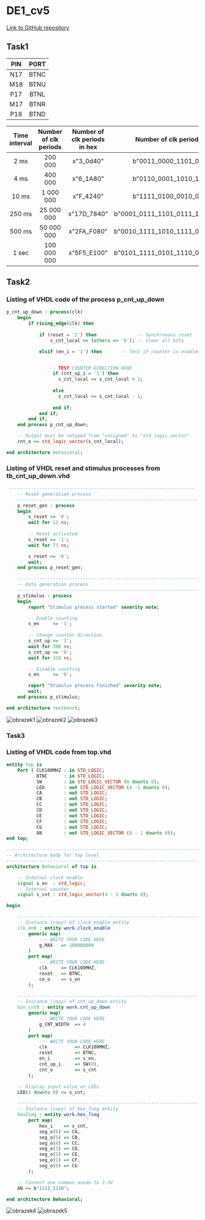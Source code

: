 # DE1_cv5

[Link to GitHub repository](https://github.com/PedroM42/Digital-electronics-1)

## Task1

|**PIN**|**PORT**|
| :-: | :-: |
| N17 | BTNC |
| M18 | BTNU |
| P17 | BTNL |
| M17 | BTNR |
| P18 | BTND |

| **Time interval** | **Number of clk periods** | **Number of clk periods in hex** | **Number of clk periods in binary** |
| :-: | :-: | :-: | :-: |
| 2 ms | 200 000| x"3_0d40" | b"0011_0000_1101_0100_0000" |
| 4 ms | 400 000| x"6_1A80" | b"0110_0001_1010_1000_0000" |
| 10 ms | 1 000 000| x"F_4240" | b"1111_0100_0010_0100_0000" |
| 250 ms | 25 000 000| x"17D_7840" | b"0001_0111_1101_0111_1000_0100_0000" |
| 500 ms | 50 000 000| x"2FA_F080" | b"0010_1111_1010_1111_0000_1000_0000" |
| 1 sec | 100 000 000| x"5F5_E100" | b"0101_1111_0101_1110_0001_0000_0000" | 

## Task2

### Listing of VHDL code of the process p_cnt_up_down 

```vhdl
p_cnt_up_down : process(clk)
    begin
        if rising_edge(clk) then
        
            if (reset = '1') then               -- Synchronous reset
                s_cnt_local <= (others => '0'); -- Clear all bits

            elsif (en_i = '1') then       -- Test if counter is enabled


                -- TEST COUNTER DIRECTION HERE
                 if (cnt_up_i = '1') then 
                   s_cnt_local <= s_cnt_local + 1;
                                
                 else
                   s_cnt_local <= s_cnt_local - 1;
                                
                 end if;
            end if;
        end if;
    end process p_cnt_up_down;

    -- Output must be retyped from "unsigned" to "std_logic_vector"
    cnt_o <= std_logic_vector(s_cnt_local);

end architecture behavioral;

```

### Listing of VHDL reset and stimulus processes from tb_cnt_up_down.vhd  

```vhdl
 --------------------------------------------------------------------
    -- Reset generation process
    --------------------------------------------------------------------
    p_reset_gen : process
    begin
        s_reset <= '0';
        wait for 12 ns;
        
        -- Reset activated
        s_reset <= '1';
        wait for 73 ns;

        s_reset <= '0';
        wait;
    end process p_reset_gen;

    --------------------------------------------------------------------
    -- Data generation process
    --------------------------------------------------------------------
    p_stimulus : process
    begin
        report "Stimulus process started" severity note;

        -- Enable counting
        s_en     <= '1';
        
        -- Change counter direction
        s_cnt_up <= '1';
        wait for 390 ns;
        s_cnt_up <= '0';
        wait for 310 ns;

        -- Disable counting
        s_en     <= '0';

        report "Stimulus process finished" severity note;
        wait;
    end process p_stimulus;

end architecture testbench;

```

![obrazek1](images/sim1.png)
![obrazek2](images/sim2.png)
![obrazek3](images/sim3.png)

### Task3

### Listing of VHDL code from top.vhd

```vhdl
entity top is
    Port ( CLK100MHZ : in STD_LOGIC;
           BTNC      : in STD_LOGIC;
           SW        : in STD_LOGIC_VECTOR (0 downto 0);
           LED       : out STD_LOGIC_VECTOR (4 -1 downto 0);
           CA        : out STD_LOGIC;
           CB        : out STD_LOGIC;
           CC        : out STD_LOGIC;
           CD        : out STD_LOGIC;
           CE        : out STD_LOGIC;
           CF        : out STD_LOGIC;
           CG        : out STD_LOGIC;
           AN        : out STD_LOGIC_VECTOR (8 - 1 downto 0));
end top;

------------------------------------------------------------------------
-- Architecture body for top level
------------------------------------------------------------------------
architecture Behavioral of top is

    -- Internal clock enable
    signal s_en  : std_logic;
    -- Internal counter
    signal s_cnt : std_logic_vector(4 - 1 downto 0);

begin

    --------------------------------------------------------------------
    -- Instance (copy) of clock_enable entity
    clk_en0 : entity work.clock_enable
        generic map(
            --- WRITE YOUR CODE HERE
            g_MAX   => 100000000
        )
        port map(
            --- WRITE YOUR CODE HERE
            clk     => CLK100MHZ,
            reset   => BTNC,
            ce_o    => s_en
        );

    --------------------------------------------------------------------
    -- Instance (copy) of cnt_up_down entity
    bin_cnt0 : entity work.cnt_up_down
        generic map(
            --- WRITE YOUR CODE HERE
            g_CNT_WIDTH  => 4
        )
        port map(
            --- WRITE YOUR CODE HERE
            clk          => CLK100MHZ, 
            reset        => BTNC,
            en_i         => s_en,
            cnt_up_i     => SW(0),
            cnt_o        => s_cnt
        );

    -- Display input value on LEDs
    LED(3 downto 0) <= s_cnt;

    --------------------------------------------------------------------
    -- Instance (copy) of hex_7seg entity
    hex2seg : entity work.hex_7seg
        port map(
            hex_i    => s_cnt,
            seg_o(6) => CA,
            seg_o(5) => CB,
            seg_o(4) => CC,
            seg_o(3) => CD,
            seg_o(2) => CE,
            seg_o(1) => CF,
            seg_o(0) => CG
        );

    -- Connect one common anode to 3.3V
    AN <= b"1111_1110";

end architecture Behavioral;
```

![obrazek4](images/obr1.png)
![obrazek5](images/obr2.png)